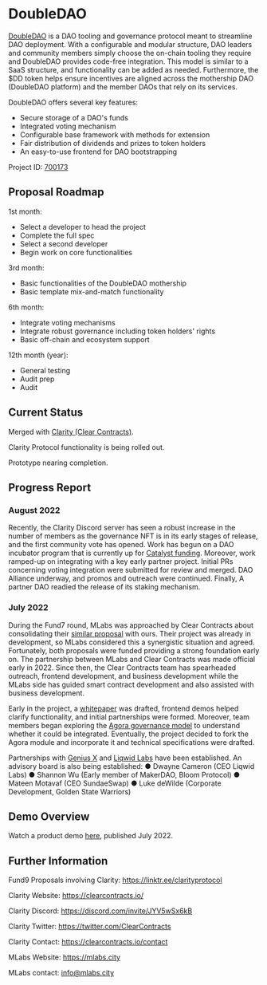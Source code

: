 # DoubleDAO

[DoubleDAO](https://cardano.ideascale.com/c/idea/384243) is a DAO tooling and governance protocol meant to streamline DAO deployment. With a configurable and modular structure, DAO leaders and community members simply choose the on-chain tooling they require and DoubleDAO provides code-free integration. This model is similar to a SaaS structure, and functionality can be added as needed. Furthermore, the $DD token helps ensure incentives are aligned across the mothership DAO (DoubleDAO platform) and the member DAOs that rely on its services.

DoubleDAO offers several key features:

- Secure storage of a DAO's funds
- Integrated voting mechanism
- Configurable base framework with methods for extension
- Fair distribution of dividends and prizes to token holders
- An easy-to-use frontend for DAO bootstrapping

Project ID: [700173](https://docs.google.com/spreadsheets/u/0/d/1bfnWFa94Y7Zj0G7dtpo9W1nAYGovJbswipxiHT4UE3g/htmlview#)


## Proposal Roadmap


1st month:
* Select a developer to head the project
* Complete the full spec
* Select a second developer
* Begin work on core functionalities

3rd month:
* Basic functionalities of the DoubleDAO mothership
* Basic template mix-and-match functionality

6th month:
* Integrate voting mechanisms
* Integrate robust governance including token holders' rights
* Basic off-chain and ecosystem support

12th month (year):
* General testing
* Audit prep
* Audit



## Current Status

Merged with [Clarity (Clear Contracts)](https://clearcontracts.io/).

Clarity Protocol functionality is being rolled out.

Prototype nearing completion.


## Progress Report

### August 2022

Recently, the Clarity Discord server has seen a robust increase in the number of members as
the governance NFT is in its early stages of release, and the first community vote has opened.
Work has begun on a DAO incubator program that is currently up for [Catalyst
funding](https://cardano.ideascale.com/c/idea/414261). Moreover, work ramped-up on
integrating with a key early partner project. Initial PRs concerning voting integration were
submitted for review and merged. DAO Alliance underway, and promos and outreach were
continued. Finally, A partner DAO readied the release of its staking mechanism.

### July 2022

During the Fund7 round, MLabs was approached by Clear Contracts about
consolidating their [similar proposal](https://cardano.ideascale.com/c/idea/382311) with ours.
Their project was already in development, so MLabs considered this a synergistic situation and
agreed. Fortunately, both proposals were funded providing a strong foundation early on.
The partnership between MLabs and Clear Contracts was made official early in 2022. Since
then, the Clear Contracts team has spearheaded outreach, frontend development, and business
development while the MLabs side has guided smart contract development and also assisted
with business development. 

Early in the project, a [whitepaper](https://docsend.com/view/897694qig7qux37e) was drafted, frontend demos helped
clarify functionality, and initial partnerships were formed. Moreover, team members began
exploring the [Agora governance model](https://github.com/Liqwid-Labs/agora) to understand
whether it could be integrated. Eventually, the project decided to fork the Agora
module and incorporate it and technical specifications were drafted.

Partnerships with [Genius X](https://www.genius-x.co/) and [Liqwid Labs](https://www.liqwid.finance/) have been established.
An advisory board is also being established:
● Dwayne Cameron (CEO Liqwid Labs)
● Shannon Wu (Early member of MakerDAO, Bloom Protocol)
● Mateen Motavaf (CEO SundaeSwap)
● Luke deWilde (Corporate Development, Golden State Warriors) 

## Demo Overview

Watch a product demo [here](https://www.loom.com/share/26cfdc4aa89d4611950e086a0ab0b800), published July 2022.

## Further Information

Fund9 Proposals involving Clarity: https://linktr.ee/clarityprotocol

Clarity Website: https://clearcontracts.io/

Clarity Discord: https://discord.com/invite/JYV5wSx6kB

Clarity Twitter: https://twitter.com/ClearContracts

Clarity Contact: https://clearcontracts.io/contact

MLabs Website: https://mlabs.city

MLabs contact: info@mlabs.city

